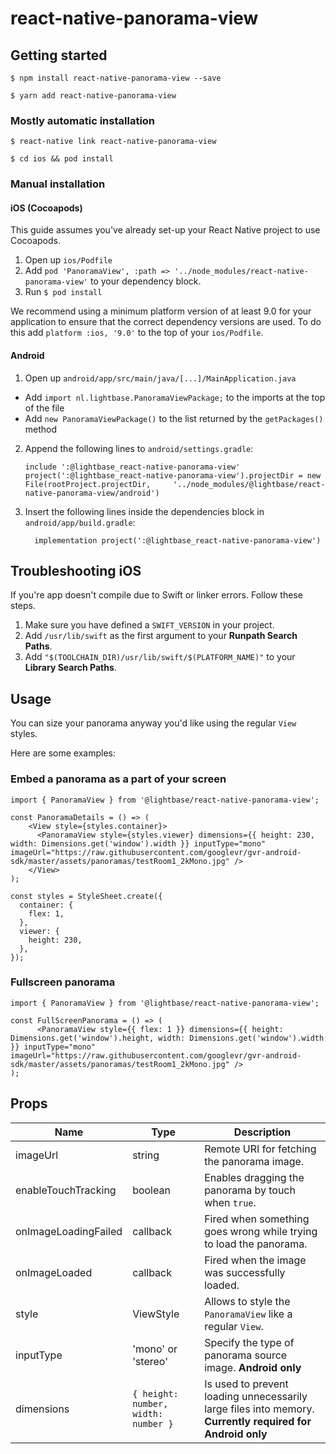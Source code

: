 # react-native-panorama-view

## Getting started

```$ npm install react-native-panorama-view --save```

```$ yarn add react-native-panorama-view```

### Mostly automatic installation

`$ react-native link react-native-panorama-view`

`$ cd ios && pod install`

### Manual installation

#### iOS (Cocoapods)

This guide assumes you've already set-up your React Native project to use Cocoapods.

1. Open up `ios/Podfile`
2. Add `pod 'PanoramaView', :path => '../node_modules/react-native-panorama-view'` to your dependency block.
3. Run `$ pod install`

We recommend using a minimum platform version of at least 9.0 for your application to ensure that the correct dependency versions are used. To do this add `platform :ios, '9.0'` to the top of your `ios/Podfile`.

#### Android

1. Open up `android/app/src/main/java/[...]/MainApplication.java`
  - Add `import nl.lightbase.PanoramaViewPackage;` to the imports at the top of the file
  - Add `new PanoramaViewPackage()` to the list returned by the `getPackages()` method
2. Append the following lines to `android/settings.gradle`:
  	```
  	include ':@lightbase_react-native-panorama-view'
  	project(':@lightbase_react-native-panorama-view').projectDir = new File(rootProject.projectDir, 	'../node_modules/@lightbase/react-native-panorama-view/android')
  	```
3. Insert the following lines inside the dependencies block in `android/app/build.gradle`:
  	```
      implementation project(':@lightbase_react-native-panorama-view')
  	```

## Troubleshooting iOS

If you're app doesn't compile due to Swift or linker errors. Follow these steps.

1. Make sure you have defined a `SWIFT_VERSION` in your project.
2. Add `/usr/lib/swift` as the first argument to your **Runpath Search Paths**.
3. Add `"$(TOOLCHAIN_DIR)/usr/lib/swift/$(PLATFORM_NAME)"` to your **Library Search Paths**.


## Usage

You can size your panorama anyway you'd like using the regular `View` styles. 

Here are some examples:

### Embed a panorama as a part of your screen

```tsx
import { PanoramaView } from '@lightbase/react-native-panorama-view';

const PanoramaDetails = () => (
    <View style={styles.container}>
      <PanoramaView style={styles.viewer} dimensions={{ height: 230, width: Dimensions.get('window').width }} inputType="mono" imageUrl="https://raw.githubusercontent.com/googlevr/gvr-android-sdk/master/assets/panoramas/testRoom1_2kMono.jpg" />
    </View>
);

const styles = StyleSheet.create({
  container: {
    flex: 1,
  },
  viewer: {
    height: 230,
  },
});
```

### Fullscreen panorama

```tsx
import { PanoramaView } from '@lightbase/react-native-panorama-view';

const FullScreenPanorama = () => (
      <PanoramaView style={{ flex: 1 }} dimensions={{ height: Dimensions.get('window').height, width: Dimensions.get('window').width }} inputType="mono" imageUrl="https://raw.githubusercontent.com/googlevr/gvr-android-sdk/master/assets/panoramas/testRoom1_2kMono.jpg" />
);
```

## Props
| Name      | Type | Description |
| ----------- | ----------- | ----------- |
| imageUrl      | string       | Remote URI for fetching the panorama image.       |
| enableTouchTracking   | boolean        | Enables dragging the panorama by touch when `true`.        |
| onImageLoadingFailed   | callback        | Fired when something goes wrong while trying to load the panorama.        |
| onImageLoaded   | callback        | Fired when the image was successfully loaded.        |
| style   | ViewStyle        | Allows to style the `PanoramaView` like a regular `View`. |
| inputType   | 'mono' or 'stereo'        | Specify the type of panorama source image. **Android only** |
| dimensions   | `{ height: number, width: number }`        | Is used to prevent loading unnecessarily large files into memory. **Currently required for Android only** |
